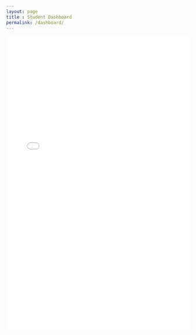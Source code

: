 ```yaml
---
layout: page
title : Student Dashboard
permalink: /dashboard/
---
```

<iframe width="100%" height="800" src="[https://docs.google.com/forms/d/e/1FAIpQLScDRnPN9NMS9YDPGj-XTCvA1LVgg9BobsE2vraBYACNSL16EA/viewform?usp=sf_link](https://docs.google.com/spreadsheets/d/14bCHWDKRFk99XOlnNgf6S7YW7esNOFRqeXtNrC-reyM/edit#gid=1999272474)" frameborder="0" allowfullscreen ></iframe>


